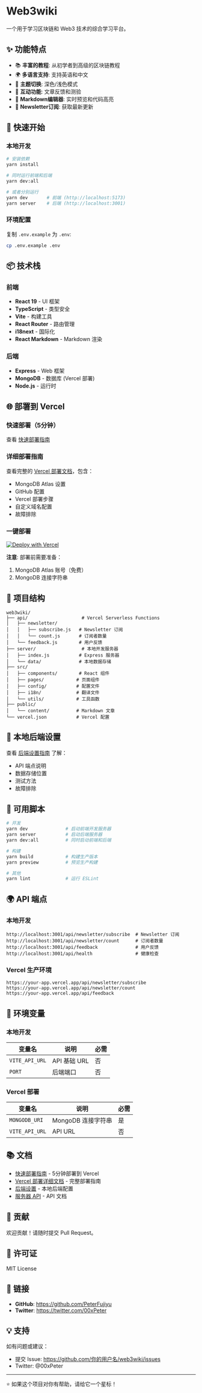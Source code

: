# Web3wiki

一个用于学习区块链和 Web3 技术的综合学习平台。

## ✨ 功能特点

- 📚 **丰富的教程**: 从初学者到高级的区块链教程
- 🌍 **多语言支持**: 支持英语和中文
- 🎨 **主题切换**: 深色/浅色模式
- 💬 **互动功能**: 文章反馈和测验
- 📝 **Markdown编辑器**: 实时预览和代码高亮
- 📧 **Newsletter订阅**: 获取最新更新

## 🚀 快速开始

### 本地开发

```bash
# 安装依赖
yarn install

# 同时运行前端和后端
yarn dev:all

# 或者分别运行
yarn dev       # 前端 (http://localhost:5173)
yarn server    # 后端 (http://localhost:3001)
```

### 环境配置

复制 `.env.example` 为 `.env`:

```bash
cp .env.example .env
```

## 📦 技术栈

### 前端
- **React 19** - UI 框架
- **TypeScript** - 类型安全
- **Vite** - 构建工具
- **React Router** - 路由管理
- **i18next** - 国际化
- **React Markdown** - Markdown 渲染

### 后端
- **Express** - Web 框架
- **MongoDB** - 数据库 (Vercel 部署)
- **Node.js** - 运行时

## 🌐 部署到 Vercel

### 快速部署（5分钟）

查看 [快速部署指南](./DEPLOY_QUICKSTART.md)

### 详细部署指南

查看完整的 [Vercel 部署文档](./VERCEL_DEPLOYMENT.md)，包含：
- MongoDB Atlas 设置
- GitHub 配置
- Vercel 部署步骤
- 自定义域名配置
- 故障排除

### 一键部署

[![Deploy with Vercel](https://vercel.com/button)](https://vercel.com/new/clone?repository-url=https://github.com/你的用户名/web3wiki)

**注意**: 部署前需要准备：
1. MongoDB Atlas 账号（免费）
2. MongoDB 连接字符串

## 📂 项目结构

```
web3wiki/
├── api/                    # Vercel Serverless Functions
│   ├── newsletter/
│   │   ├── subscribe.js   # Newsletter 订阅
│   │   └── count.js       # 订阅者数量
│   └── feedback.js        # 用户反馈
├── server/                 # 本地开发服务器
│   ├── index.js           # Express 服务器
│   └── data/              # 本地数据存储
├── src/
│   ├── components/        # React 组件
│   ├── pages/            # 页面组件
│   ├── config/           # 配置文件
│   ├── i18n/             # 翻译文件
│   └── utils/            # 工具函数
├── public/
│   └── content/          # Markdown 文章
└── vercel.json           # Vercel 配置
```

## 🔧 本地后端设置

查看 [后端设置指南](./BACKEND_SETUP.md) 了解：
- API 端点说明
- 数据存储位置
- 测试方法
- 故障排除

## 📝 可用脚本

```bash
# 开发
yarn dev              # 启动前端开发服务器
yarn server           # 启动后端服务器
yarn dev:all          # 同时启动前端和后端

# 构建
yarn build            # 构建生产版本
yarn preview          # 预览生产构建

# 其他
yarn lint             # 运行 ESLint
```

## 🌍 API 端点

### 本地开发
```
http://localhost:3001/api/newsletter/subscribe  # Newsletter 订阅
http://localhost:3001/api/newsletter/count      # 订阅者数量
http://localhost:3001/api/feedback              # 用户反馈
http://localhost:3001/api/health                # 健康检查
```

### Vercel 生产环境
```
https://your-app.vercel.app/api/newsletter/subscribe
https://your-app.vercel.app/api/newsletter/count
https://your-app.vercel.app/api/feedback
```

## 🔐 环境变量

### 本地开发

| 变量名 | 说明 | 必需 |
|--------|------|------|
| `VITE_API_URL` | API 基础 URL | 否 |
| `PORT` | 后端端口 | 否 |

### Vercel 部署

| 变量名 | 说明 | 必需 |
|--------|------|------|
| `MONGODB_URI` | MongoDB 连接字符串 | 是 |
| `VITE_API_URL` | API URL | 否 |

## 📚 文档

- [快速部署指南](./DEPLOY_QUICKSTART.md) - 5分钟部署到 Vercel
- [Vercel 部署详细文档](./VERCEL_DEPLOYMENT.md) - 完整部署指南
- [后端设置](./BACKEND_SETUP.md) - 本地后端配置
- [服务器 API](./server/README.md) - API 文档

## 🤝 贡献

欢迎贡献！请随时提交 Pull Request。

## 📄 许可证

MIT License

## 🔗 链接

- **GitHub**: https://github.com/PeterFujiyu
- **Twitter**: https://twitter.com/00xPeter

## 💡 支持

如有问题或建议：
- 提交 Issue: https://github.com/你的用户名/web3wiki/issues
- Twitter: @00xPeter

---

⭐ 如果这个项目对你有帮助，请给它一个星标！
